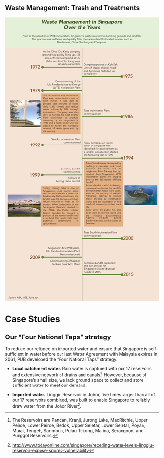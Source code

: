 
## Waste Management: Trash and Treatments

![](/assets/Waste_Timeline_kubo.png)


# Case Studies

## Our “Four National Taps” strategy

To reduce our reliance on imported water and ensure that Singapore is self-sufficient in water before our last Water Agreement with Malaysia expires in 2061, PUB developed the “Four National Taps” strategy.

- **Local catchment water.** Rain water is captured with our 17 reservoirs and extensive network of drains and canals[^1]. However, because of Singapore’s small size, we lack ground space to collect and store sufficient water to meet our demand.

- **Imported water.** Linggiu Reservoir in Johor, five times larger than all of our 17 reservoirs combined, was built to enable Singapore to reliably draw water from the Johor River[^2].

[^1]:The Reservoirs are Pandan, Kranji, Jurong Lake, MacRitchie, Upper Peirce, Lower Peirce, Bedok, Upper Seletar, Lower Seletar, Poyan, Murai, Tengeh, Sarimbun, Pulau Tekong, Marina, Serangoon, and Punggol Reservoirs. 
[^2]: http://www.todayonline.com/singapore/receding-water-levels-linggiu-reservoir-expose-spores-vulnerability
